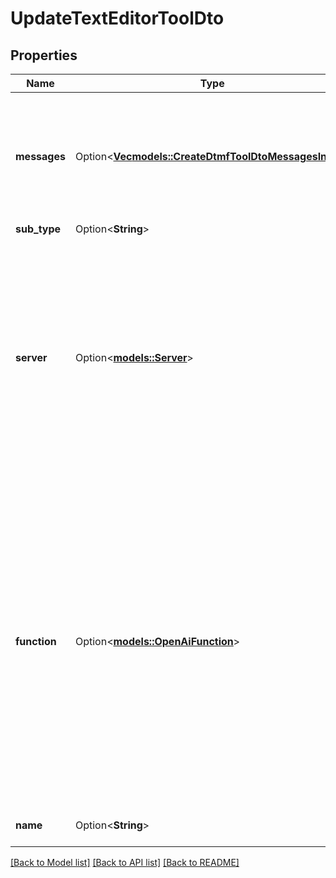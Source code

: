 # UpdateTextEditorToolDto

## Properties

Name | Type | Description | Notes
------------ | ------------- | ------------- | -------------
**messages** | Option<[**Vec<models::CreateDtmfToolDtoMessagesInner>**](CreateDtmfToolDTO_messages_inner.md)> | These are the messages that will be spoken to the user as the tool is running.  For some tools, this is auto-filled based on special fields like `tool.destinations`. For others like the function tool, these can be custom configured. | [optional]
**sub_type** | Option<**String**> | The sub type of tool. | [optional]
**server** | Option<[**models::Server**](Server.md)> |    This is the server where a `tool-calls` webhook will be sent.    Notes:   - Webhook is sent to this server when a tool call is made.   - Webhook contains the call, assistant, and phone number objects.   - Webhook contains the variables set on the assistant.   - Webhook is sent to the first available URL in this order: {{tool.server.url}}, {{assistant.server.url}}, {{phoneNumber.server.url}}, {{org.server.url}}.   - Webhook expects a response with tool call result. | [optional]
**function** | Option<[**models::OpenAiFunction**](OpenAIFunction.md)> | This is the function definition of the tool.  For `endCall`, `transferCall`, and `dtmf` tools, this is auto-filled based on tool-specific fields like `tool.destinations`. But, even in those cases, you can provide a custom function definition for advanced use cases.  An example of an advanced use case is if you want to customize the message that's spoken for `endCall` tool. You can specify a function where it returns an argument \"reason\". Then, in `messages` array, you can have many \"request-complete\" messages. One of these messages will be triggered if the `messages[].conditions` matches the \"reason\" argument. | [optional]
**name** | Option<**String**> | The name of the tool, fixed to 'str_replace_editor' | [optional][default to StrReplaceEditor]

[[Back to Model list]](../README.md#documentation-for-models) [[Back to API list]](../README.md#documentation-for-api-endpoints) [[Back to README]](../README.md)


